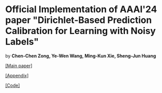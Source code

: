 # Official Implementation of AAAI'24 paper "Dirichlet-Based Prediction Calibration for Learning with Noisy Labels"

by **Chen-Chen Zong, Ye-Wen Wang, Ming-Kun Xie, Sheng-Jun Huang**

[[Main paper]](https://github.com/chenchenzong/DPC/blob/main/AAAI2024_DPC_main-paper.pdf) 

[[Appendix]](https://github.com/chenchenzong/DPC/blob/main/AAAI2024_DPC_appendix.pdf) 

[[Code]](https://github.com/chenchenzong/DPC/blob/main/AAAI2024_DPC_code/README.md)





